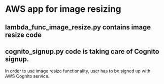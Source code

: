 # AWS app for image resizing

## lambda_func_image_resize.py contains image resize code 

## cognito_signup.py code is taking care of Cognito signup. 
In order to use image resize functionality, user has to be signed up with AWS Cognito service.
